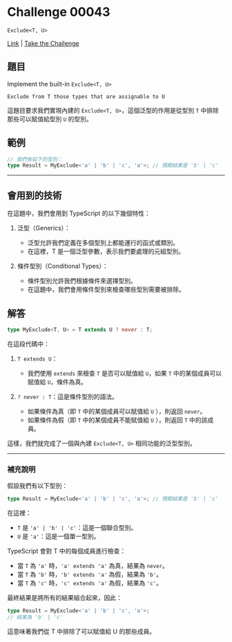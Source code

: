 # Challenge 00043

`Exclude<T, U>`

[Link](https://github.com/type-challenges/type-challenges/blob/main/questions/00043-easy-exclude/README.md) | [Take the Challenge](https://tsch.js.org/43/play)

## 題目

Implement the built-in `Exclude<T, U>`

`Exclude from T those types that are assignable to U`

這題目要求我們實現內建的 `Exclude<T, U>`，這個泛型的作用是從型別 `T` 中排除那些可以賦值給型別 `U` 的型別。

## 範例

```typescript
// 我們有如下的型別：
type Result = MyExclude<'a' | 'b' | 'c', 'a'>; // 預期結果是 'b' | 'c'
```

---

## 會用到的技術

在這題中，我們會用到 TypeScript 的以下幾個特性：

1. 泛型（Generics）：

    - 泛型允許我們定義在多個型別上都能運行的函式或類別。
    - 在這裡，T 是一個泛型參數，表示我們要處理的元組型別。

2. 條件型別（Conditional Types）：

    - 條件型別允許我們根據條件來選擇型別。
    - 在這題中，我們會用條件型別來檢查哪些型別需要被排除。

## 解答

```typescript
type MyExclude<T, U> = T extends U ? never : T;
```

在這段代碼中：

1. `T extends U`：

    - 我們使用 `extends` 來檢查 `T` 是否可以賦值給 `U`，如果 `T` 中的某個成員可以賦值給 `U`，條件為真。

2. `? never : T`：這是條件型別的語法。
    - 如果條件為真（即 `T` 中的某個成員可以賦值給 `U` ），則返回 `never`。
    - 如果條件為假（即 `T` 中的某個成員不能賦值給 `U` ），則返回 `T` 中的該成員。

這樣，我們就完成了一個與內建 `Exclude<T, U>` 相同功能的泛型型別。

---

### 補充說明

假設我們有以下型別：

```typescript
type Result = MyExclude<'a' | 'b' | 'c', 'a'>; // 預期結果是 'b' | 'c'
```

在這裡：

-   `T` 是 `'a' | 'b' | 'c'`：這是一個聯合型別。
-   `U` 是 `'a'`：這是一個單一型別。

TypeScript 會對 T 中的每個成員進行檢查：

-   當 `T` 為 `'a'` 時，`'a' extends 'a'` 為真，結果為 `never`。
-   當 `T` 為 `'b'` 時，`'b' extends 'a'` 為假，結果為 `'b'`。
-   當 `T` 為 `'c'` 時，`'c' extends 'a'` 為假，結果為 `'c'`。

最終結果是將所有的結果組合起來，因此：

```typescript
type Result = MyExclude<'a' | 'b' | 'c', 'a'>;
// 結果為 'b' | 'c'
```

這意味著我們從 T 中排除了可以賦值給 U 的那些成員。

